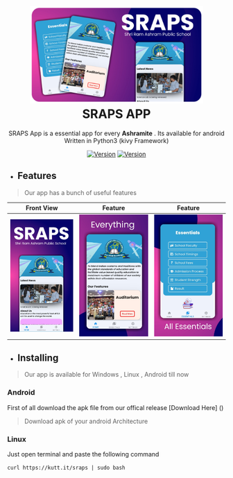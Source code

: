 <h1 align="center">
  <img src="img/main.png" width="400px"/><br/>
  SRAPS APP
</h1>

<p align="center">SRAPS App is a essential app for every <b>Ashramite</b> . Its available for android Written in Python3 (kivy Framework)
</p>
<p align="center">
<a href="https://github.com/T-Dynamos"><img title="Version" src="https://forthebadge.com/images/badges/made-with-python.svg"></a>
<a href="https://github.com/T-Dynamos"><img title="Version" src="https://forthebadge.com/images/badges/built-with-love.svg"></a>
</p>
<p align="center">
</p>

* ## Features

> Our app has a bunch of useful features 


| Front View | Feature	| Feature |
| --------------  | ------------- | ----------- |
|![Index](img/1.jpg)|![f](img/2.jpg)|![i](img/3.jpg)

* ## Installing
> Our app is available for Windows , Linux , Android till now

### Android 
First of all download the apk file from our offical release
[Download Here] ()
> Download apk of your android Architecture

### Linux

Just open terminal and paste the following command
```
curl https://kutt.it/sraps | sudo bash
```
